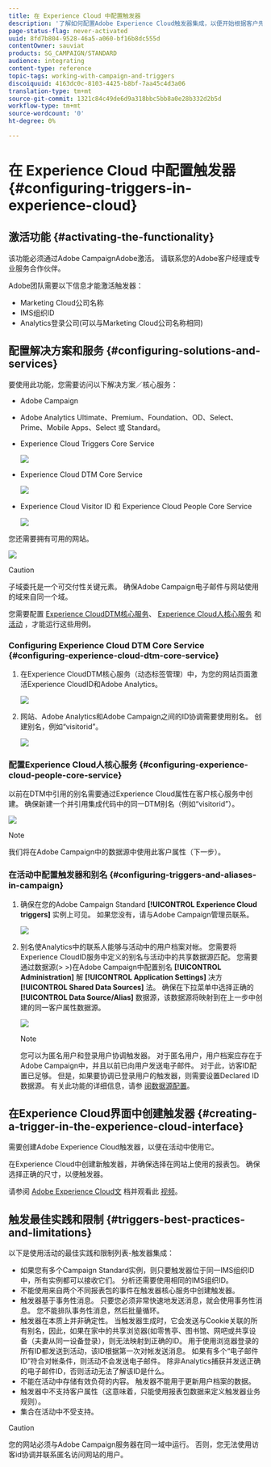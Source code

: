 ```yaml
---
title: 在 Experience Cloud 中配置触发器
description: '了解如何配置Adobe Experience Cloud触发器集成，以便开始根据客户先前的行为向客户发送个性化投放。 '
page-status-flag: never-activated
uuid: 8fd7b804-9528-46a5-a060-bf16b8dc555d
contentOwner: sauviat
products: SG_CAMPAIGN/STANDARD
audience: integrating
content-type: reference
topic-tags: working-with-campaign-and-triggers
discoiquuid: 4163dc0c-8103-4425-b8bf-7aa45c4d3a06
translation-type: tm+mt
source-git-commit: 1321c84c49de6d9a318bbc5bb8a0e28b332d2b5d
workflow-type: tm+mt
source-wordcount: '0'
ht-degree: 0%

---
```



# 在 Experience Cloud 中配置触发器{#configuring-triggers-in-experience-cloud}

## 激活功能 {#activating-the-functionality}

该功能必须通过Adobe CampaignAdobe激活。 请联系您的Adobe客户经理或专业服务合作伙伴。

Adobe团队需要以下信息才能激活触发器：

* Marketing Cloud公司名称
* IMS组织ID
* Analytics登录公司(可以与Marketing Cloud公司名称相同)

## 配置解决方案和服务 {#configuring-solutions-and-services}

要使用此功能，您需要访问以下解决方案／核心服务：

* Adobe Campaign
* Adobe Analytics Ultimate、Premium、Foundation、OD、Select、Prime、Mobile Apps、Select 或 Standard。
* Experience Cloud Triggers Core Service

   ![](assets/trigger_uc_prereq_1.png)

* Experience Cloud DTM Core Service

   ![](assets/trigger_uc_prereq_2.png)

* Experience Cloud Visitor ID 和 Experience Cloud People Core Service

   ![](assets/trigger_uc_prereq_3.png)

您还需要拥有可用的网站。

![](assets/trigger_uc_prereq_4.png)

>[!CAUTION]
>
>子域委托是一个可交付性关键元素。 确保Adobe Campaign电子邮件与网站使用的域来自同一个域。

您需要配置 [Experience CloudDTM核心服务](#configuring-experience-cloud-dtm-core-service)、 [Experience Cloud人核心服务](#configuring-experience-cloud-people-core-service) 和 [活动](#configuring-triggers-and-aliases-in-campaign) ，才能运行这些用例。

### Configuring Experience Cloud DTM Core Service {#configuring-experience-cloud-dtm-core-service}

1. 在Experience CloudDTM核心服务（动态标签管理）中，为您的网站页面激活Experience CloudID和Adobe Analytics。

   ![](assets/trigger_uc_conf_1.png)

1. 网站、Adobe Analytics和Adobe Campaign之间的ID协调需要使用别名。 创建别名，例如“visitorid”。

   ![](assets/trigger_uc_conf_2.png)

### 配置Experience Cloud人核心服务 {#configuring-experience-cloud-people-core-service}

以前在DTM中引用的别名需要通过Experience Cloud属性在客户核心服务中创建。 确保新建一个并引用集成代码中的同一DTM别名（例如“visitorid”）。

![](assets/trigger_uc_conf_3.png)

>[!NOTE]
>
>我们将在Adobe Campaign中的数据源中使用此客户属性（下一步）。

### 在活动中配置触发器和别名 {#configuring-triggers-and-aliases-in-campaign}

1. 确保在您的Adobe Campaign Standard **[!UICONTROL Experience Cloud triggers]** 实例上可见。 如果您没有，请与Adobe Campaign管理员联系。

   ![](assets/remarketing_1.png)

1. 别名使Analytics中的联系人能够与活动中的用户档案对帐。 您需要将Experience CloudID服务中定义的别名与活动中的共享数据源匹配。 您需要通过数据源(> >)在Adobe Campaign中配置别名 **[!UICONTROL Administration]** 解 **[!UICONTROL Application Settings]** 决方 **[!UICONTROL Shared Data Sources]** 法。 确保在下拉菜单中选择正确的 **[!UICONTROL Data Source/Alias]** 数据源，该数据源将映射到在上一步中创建的同一客户属性数据源。

   ![](assets/trigger_uc_conf_5.png)

   >[!NOTE]
   >
   >您可以为匿名用户和登录用户协调触发器。 对于匿名用户，用户档案应存在于Adobe Campaign中，并且以前已向用户发送电子邮件。 对于此，访客ID配置已足够。 但是，如果要协调已登录用户的触发器，则需要设置Declared ID数据源。 有关此功能的详细信息，请参 [阅数据源配置](../../integrating/using/provisioning-and-configuring-integration-with-audience-manager-or-people-core-service.md#step-2--configure-the-data-sources)。

## 在Experience Cloud界面中创建触发器 {#creating-a-trigger-in-the-experience-cloud-interface}

需要创建Adobe Experience Cloud触发器，以便在活动中使用它。

在Experience Cloud中创建新触发器，并确保选择在网站上使用的报表包。 确保选择正确的尺寸，以便触发器。

请参阅 [Adobe Experience Cloud文](https://docs.adobe.com/content/help/zh-Hans/core-services/interface/activation/triggers.html) 档并观看此 [视频](https://helpx.adobe.com/cn/marketing-cloud/how-to/email-marketing.html#step-two)。

## 触发最佳实践和限制 {#triggers-best-practices-and-limitations}

以下是使用活动的最佳实践和限制列表-触发器集成：

* 如果您有多个Campaign Standard实例，则只要触发器位于同一IMS组织ID中，所有实例都可以接收它们。 分析还需要使用相同的IMS组织ID。
* 不能使用来自两个不同报表包的事件在触发器核心服务中创建触发器。
* 触发器基于事务性消息。 只要您必须非常快速地发送消息，就会使用事务性消息。 您不能排队事务性消息，然后批量循环。
* 触发器在本质上并非确定性。 当触发器生成时，它会发送与Cookie关联的所有别名，因此，如果在家中的共享浏览器(如零售亭、图书馆、网吧或共享设备（夫妻从同一设备登录），则无法映射到正确的ID。 用于使用浏览器登录的所有ID都发送到活动，该ID根据第一次对帐发送消息。 如果有多个“电子邮件ID”符合对帐条件，则活动不会发送电子邮件。 除非Analytics捕获并发送正确的电子邮件ID，否则活动无法了解该ID是什么。
* 不能在活动中存储有效负荷的内容。 触发器不能用于更新用户档案的数据。
* 触发器中不支持客户属性（这意味着，只能使用报表包数据来定义触发器业务规则）。
* 集合在活动中不受支持。

>[!CAUTION]
>
>您的网站必须与Adobe Campaign服务器在同一域中运行。 否则，您无法使用访客id协调并联系匿名访问网站的用户。

